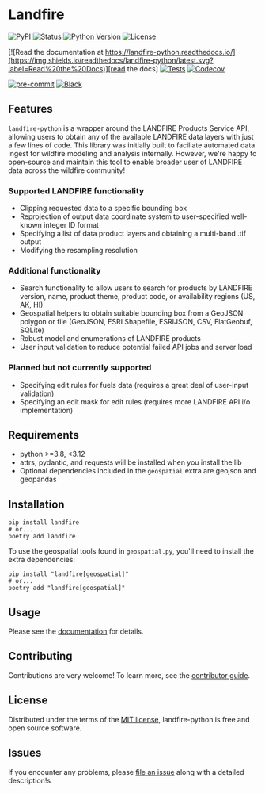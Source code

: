 # Landfire

[![PyPI](https://img.shields.io/pypi/v/landfire.svg)][pypi_]
[![Status](https://img.shields.io/pypi/status/landfire.svg)][status]
[![Python Version](https://img.shields.io/pypi/pyversions/landfire)][python version]
[![License](https://img.shields.io/pypi/l/landfire)][license]

[![Read the documentation at https://landfire-python.readthedocs.io/](https://img.shields.io/readthedocs/landfire-python/latest.svg?label=Read%20the%20Docs)][read the docs]
[![Tests](https://github.com/FireSci/landfire-python/workflows/Tests/badge.svg)][tests]
[![Codecov](https://codecov.io/gh/FireSci/landfire-python/branch/main/graph/badge.svg)][codecov]

[![pre-commit](https://img.shields.io/badge/pre--commit-enabled-brightgreen?logo=pre-commit&logoColor=white)][pre-commit]
[![Black](https://img.shields.io/badge/code%20style-black-000000.svg)][black]

[pypi_]: https://pypi.org/project/landfire/
[status]: https://pypi.org/project/landfire/
[python version]: https://pypi.org/project/landfire
[read the docs]: https://landfire-python.readthedocs.io/
[tests]: https://github.com/FireSci/landfire-python/actions?workflow=Tests
[codecov]: https://app.codecov.io/gh/FireSci/landfire-python
[pre-commit]: https://github.com/pre-commit/pre-commit
[black]: https://github.com/psf/black

## Features

`landfire-python` is a wrapper around the LANDFIRE Products Service API, allowing users to obtain any of the available LANDFIRE data layers with just a few lines of code. This library was initially built to faciliate automated data ingest for wildfire modeling and analysis internally. However, we're happy to open-source and maintain this tool to enable broader user of LANDFIRE data across the wildfire community!

### Supported LANDFIRE functionality

- Clipping requested data to a specific bounding box
- Reprojection of output data coordinate system to user-specified well-known integer ID format
- Specifying a list of data product layers and obtaining a multi-band .tif output
- Modifying the resampling resolution

### Additional functionality

- Search functionality to allow users to search for products by LANDFIRE version, name, product theme, product code, or availability regions (US, AK, HI)
- Geospatial helpers to obtain suitable bounding box from a GeoJSON polygon or file (GeoJSON, ESRI Shapefile, ESRIJSON, CSV, FlatGeobuf, SQLite)
- Robust model and enumerations of LANDFIRE products
- User input validation to reduce potential failed API jobs and server load

### Planned but not currently supported

- Specifying edit rules for fuels data (requires a great deal of user-input validation)
- Specifying an edit mask for edit rules (requires more LANDFIRE API i/o implementation)

## Requirements

- python >=3.8, <3.12
- attrs, pydantic, and requests will be installed when you install the lib
- Optional dependencies included in the `geospatial` extra are geojson and geopandas

## Installation

```console
pip install landfire
# or...
poetry add landfire
```

To use the geospatial tools found in `geospatial.py`, you'll need to install the extra dependencies:

```console
pip install "landfire[geospatial]"
# or...
poetry add "landfire[geospatial]"
```

## Usage

Please see the [documentation] for details.

## Contributing

Contributions are very welcome! To learn more, see the [contributor guide].

## License

Distributed under the terms of the [MIT license][license], landfire-python is free and open source software.

## Issues

If you encounter any problems, please [file an issue] along with a detailed description!s

[file an issue]: https://github.com/FireSci/landfire-python/issues

<!-- github-only -->

[license]: https://github.com/FireSci/landfire-python/blob/main/LICENSE
[contributor guide]: https://github.com/FireSci/landfire-python/blob/main/CONTRIBUTING.md
[documentation]: https://landfire-python.readthedocs.io/en/latest/usage.html
